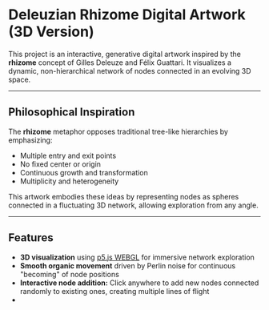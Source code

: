 # Deleuzian Rhizome Digital Artwork (3D Version)

This project is an interactive, generative digital artwork inspired by the **rhizome** concept of Gilles Deleuze and Félix Guattari. It visualizes a dynamic, non-hierarchical network of nodes connected in an evolving 3D space.

---

## Philosophical Inspiration

The **rhizome** metaphor opposes traditional tree-like hierarchies by emphasizing:

- Multiple entry and exit points
- No fixed center or origin
- Continuous growth and transformation
- Multiplicity and heterogeneity

This artwork embodies these ideas by representing nodes as spheres connected in a fluctuating 3D network, allowing exploration from any angle.

---

## Features

- **3D visualization** using [p5.js WEBGL](https://p5js.org/reference/#/p5/createCanvas) for immersive network exploration
- **Smooth organic movement** driven by Perlin noise for continuous "becoming" of node positions
- **Interactive node addition:** Click anywhere to add new nodes connected randomly to existing ones, creating multiple lines of flight
- 
